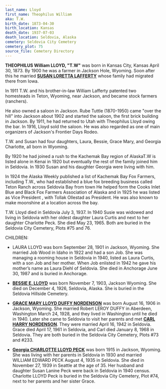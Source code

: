 ```yaml
---
last_name: Lloyd
first_name: Theophilus William
aka: T.W.
birth_date: 1873-04-30
birth_location: Kansas
death_date: 1937-07-03
death_location: Seldovia, Alaska
cemetery: Seldovia City Cemetery
cemetery_plot: 75
source_file: Cemetery Directory
---
```

**THEOPHILUS William LLOYD, "T.W"** was born in Kansas City, Kansas April 30, 1873. By 1900 he was a farmer in Jackson Hole, Wyoming.  Soon after this he married [**SUSAN LORETTA LAFFERTY**](./Lloyd_Susan_Loretta_Lafferty.md) whose family had migrated there from Iowa. 

In 1911 T.W. and his brother-in-law William Lafferty patented two homesteads in Teton, Wyoming, near Jackson, and became stock farmers (ranchers). 

He also owned a saloon in Jackson. Rube Tuttle (1870-1950) came "over the hill" into Jackson about 1902 and started the saloon, the first brick building in Jackson. By 1911, he had returned to Utah with Theophilus Lloyd owing the bar. In 1916, Lloyd sold the saloon. He was also regarded as one of main organizers of Jackson's Frontier Days Rodeo.

T.W. and Susan had four daughters, Laura, Bessie, Grace Mary, and Georgia Charlotte, all born in Wyoming. 

By 1920 he had joined a rush to the Kachemak Bay region of AlaskaT.W is listed alone in Kenai in 1920 but eventually the rest of the family joined him in Seldovia. In 1930 Susan and his daughter Georgia were living with him. 

In 1924 the Alaska Weekly published a list of Kachemak Bay Fox Farmers, including T.W., who had established a blue fox breeding business called Teton Ranch across Seldovia Bay from town He helped form the Cooks Inlet Blue and Black Fox Farmers Association of Alaska and in 1925 he was listed as Vice President , with Tollak Ollestad as President.  He was also known to make moonshine at a location across the bay. 

T.W. Lloyd died in Seldovia July 3, 1937. In 1940 Susie was widowed and living in Seldovia with her oldest daughter Laura Curtis and next to her daughter Charlotte Peck.  She died May 23, 1965. Both are buried in the Seldovia City Cemetery, Plots #75 and 76. 

CHILDREN:
- LAURA LLOYD was born September 28, 1901 in Jackson, Wyoming. She married Job Wood in Idaho in 1922 and had a son Job. She was managing a rooming house in Seldovia in 1940, listed as Laura Curtis, with a son Job and her mother. When Job enlisted in 1942 he gave his mother’s name as Laura Diehl of Seldovia. She died in Anchorage June 30, 1987 and is buried in Anchorage.

- [**BESSIE E. LLOYD**](Lloyd_Bessie_E.md)  was born November 7, 1903, Jackson Wyoming.  She died on December 4, 1926, Seldovia, Alaska.  She is buried in the Seldovia Hillside Cemetery.

- [**GRACE MARY LLOYD DUFFY NORDENSON**](./Nordenson_Grace_Mary_Lloyd.md) was born August 16, 1906 in Jackson, Wyoming. She married Robert LEROY DUFFY in Aberdeen, Washington March 24, 1928, and they lived in Washington until he died in 1940.  Later she came to Seldovia to visit her parents and met [**CARL HARRY NORDENSON**](./Nordenson_Carl_Harry.md).  They were married April 16, 1942 in Seldovia.  Grace died April 17, 1961 in Seldovia, and Carl died January 8, 1968 in Seldovia.  They are both buried in the Seldovia City Cemetery, Plots #73 and #233.

- [**Georgia CHARLOTTE LLOYD PECK**](./Peck_Charlotte_Lloyd.md) was born 1915 in Jackson, Wyoming.  She was living with her parents in Seldovia in 1930 and married WILLIAM EDWARD PECK August 4, 1935 in Seldovia.  She died in November 27, 1939 in Seattle at the age of 35. Her husband and daughter Susan Lanine Peck were back in Seldovia in 1940 census.  Charlotte LLOYD Peck is buried in the Seldovia City Cemetery, Plot #74, next to her parents and her sister Grace.

